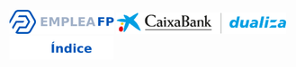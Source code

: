 [![EmpleaFP](../../img/logos/empleafp.png)](../../index.html)
[![Dualiza Bankia](../../img/logos/dualiza.png)](https://www.caixabankdualiza.es/)
[![Índice](../indice.png)](./index.html)
